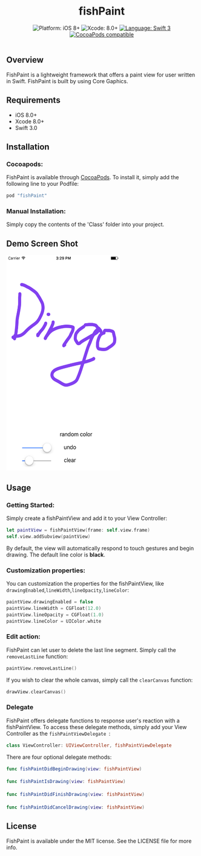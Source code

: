 <h1 align="center">fishPaint</h1>

<p align="center">
    <img src="https://img.shields.io/badge/platform-iOS%208%2B-blue.svg?style=flat" alt="Platform: iOS 8+"/> <img src="https://img.shields.io/badge/Xcode-8.0+-blue.svg?style=flat" alt="Xcode: 8.0+"/>
    <a href="https://developer.apple.com/swift">
    <img src="https://img.shields.io/badge/language-swift%203-4BC51D.svg?style=flat" alt="Language: Swift 3" /></a>
    <a href="https://cocoapods.org/pods/fishPaint">
    <img src="https://img.shields.io/cocoapods/v/fishPaint.svg?style=flat" alt="CocoaPods compatible" /></a>
<br><br>
</p>

## Overview

FishPaint is a lightweight framework that offers a paint view for user written in Swift. FishPaint is built by using Core Gaphics.

## Requirements
* iOS 8.0+
* Xcode 8.0+
* Swift 3.0

## Installation

### Cocoapods:

FishPaint is available through [CocoaPods](http://cocoapods.org). To install
it, simply add the following line to your Podfile:

```ruby
pod "fishPaint"
```

### Manual Installation:

Simply copy the contents of the 'Class' folder into your project.

## Demo Screen Shot

<img src="https://github.com/Dingo203/fishPaint/raw/master/fishPaintDemo.png" style="width: 300px; height: 568px;"/>

## Usage

### Getting Started:

Simply create a fishPaintView and add it to your View Controller:

```swift
let paintView = fishPaintView(frame: self.view.frame)
self.view.addSubview(paintView)
```
    
By default, the view will automatically respond to touch gestures and begin drawing. The default line color is **black**.

### Customization properties:

You can customization the properties for the fishPaintView, like `drawingEnabled`,`lineWidth`,`lineOpacity`,`lineColor`:

```swift
paintView.drawingEnabled = false
paintView.lineWidth = CGFloat(12.0)
paintView.lineOpacity = CGFloat(1.0)
paintView.lineColor = UIColor.white
```

### Edit action:

FishPaint can let user to delete the last line segment. Simply call the `removeLastLine` function:

```swift
paintView.removeLastLine()
```

If you wish to clear the whole canvas, simply call the `clearCanvas` function:

```swift
drawView.clearCanvas()
```   
    
### Delegate

FishPaint offers delegate functions to response user's reaction with a fishPaintView. To access these delegate methods, simply add your View Controller as the `fishPaintViewDelegate `:

```swift
class ViewController: UIViewController, fishPaintViewDelegate
```
    
There are four optional delegate methods:

```swift
func fishPaintDidBeginDrawing(view: fishPaintView)
    
func fishPaintIsDrawing(view: fishPaintView)
    
func fishPaintDidFinishDrawing(view: fishPaintView)
    
func fishPaintDidCancelDrawing(view: fishPaintView)
```

 
## License

FishPaint is available under the MIT license. See the LICENSE file for more info.


